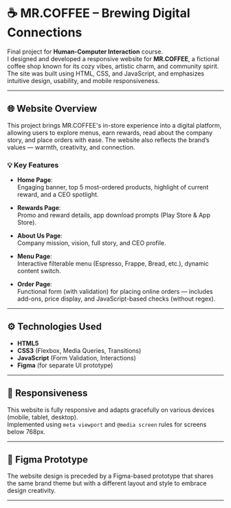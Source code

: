 # ☕ MR.COFFEE – Brewing Digital Connections

Final project for **Human-Computer Interaction** course.  
I designed and developed a responsive website for **MR.COFFEE**, a fictional coffee shop known for its cozy vibes, artistic charm, and community spirit. The site was built using HTML, CSS, and JavaScript, and emphasizes intuitive design, usability, and mobile responsiveness.

---

## 🌐 Website Overview

This project brings MR.COFFEE's in-store experience into a digital platform, allowing users to explore menus, earn rewards, read about the company story, and place orders with ease. The website also reflects the brand’s values — warmth, creativity, and connection.

### 💡 Key Features

- **Home Page**:  
  Engaging banner, top 5 most-ordered products, highlight of current reward, and a CEO spotlight.

- **Rewards Page**:  
  Promo and reward details, app download prompts (Play Store & App Store).

- **About Us Page**:  
  Company mission, vision, full story, and CEO profile.

- **Menu Page**:  
  Interactive filterable menu (Espresso, Frappe, Bread, etc.), dynamic content switch.

- **Order Page**:  
  Functional form (with validation) for placing online orders — includes add-ons, price display, and JavaScript-based checks (without regex).

---

## ⚙️ Technologies Used

- **HTML5**  
- **CSS3** (Flexbox, Media Queries, Transitions)  
- **JavaScript** (Form Validation, Interactions)  
- **Figma** (for separate UI prototype)

---

## 📱 Responsiveness

This website is fully responsive and adapts gracefully on various devices (mobile, tablet, desktop).  
Implemented using `meta viewport` and `@media screen` rules for screens below 768px.

---

## 🎨 Figma Prototype

The website design is preceded by a Figma-based prototype that shares the same brand theme but with a different layout and style to embrace design creativity.

---
